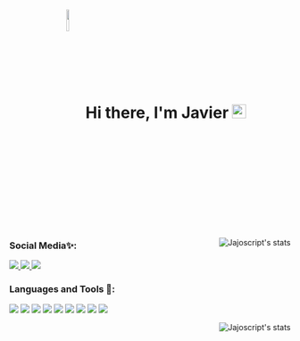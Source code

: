 <div align="center">
   
   <h1>
      <span>
         <img display="inline-block" align="middle" src="https://cdn.discordapp.com/attachments/570952602355761162/821467773946560552/DGg4koxXUAE_h1t.png" width=10% height=10% /></span>
         Hi there, I'm Javier
      <img src="https://media.giphy.com/media/hvRJCLFzcasrR4ia7z/giphy.gif" width="25px">
   </h1>
</div>

<a>
   <img src="https://github-readme-stats.vercel.app/api?username=jajoscript&count_private=true&show_icons=true&theme=synthwave&hide_border=true&locale=es" alt="Jajoscript's stats" align="right" />
</a>

### Social Media✨:
<a href="https://open.spotify.com/user/jyx0evb84wd3kriql8jckptee">
  <img src="https://img.icons8.com/nolan/64/spotify.png"/>
</a>
<a href="https://www.linkedin.com/in/javier-almarza-bucarey/">
  <img src="https://img.icons8.com/nolan/64/linkedin.png"/>
</a>
<a href="https://www.instagram.com/_.javier.almarza/">
  <img src="https://img.icons8.com/nolan/64/instagram-new.png"/>
</a>

### Languages and Tools 💾:
<a><img src="https://img.icons8.com/nolan/64/java-coffee-cup-logo.png"/></a>
<a><img src="https://img.icons8.com/nolan/64/copyright.png"/></a>
<a><img src="https://img.icons8.com/nolan/64/javascript.png"/></a>
<a><img src="https://img.icons8.com/nolan/64/css-filetype.png"/></a>
<a><img src="https://img.icons8.com/nolan/64/html-5.png"/></a>
<a><img src="https://img.icons8.com/nolan/64/python.png"/></a>
<a><img src="https://img.icons8.com/nolan/64/mysql.png"/></a>
<a><img src="https://img.icons8.com/nolan/64/react-native.png"/></a>
<a><img src="https://img.icons8.com/nolan/64/visual-studio-code-2019.png"/></a>
          
          
          
<a>
   <img src="https://github-readme-stats.vercel.app/api/top-langs/?username=jajoscript&hide=javascript,html&theme=synthwave&hide_border=true&locale=es" alt="Jajoscript's stats" align="right" />
</a>

<!-- 
[![willianrod's wakatime stats](https://github-readme-stats.vercel.app/api/wakatime?username=jajoscript&theme=synthwave)](https://github.com/jajoscript/github-readme-stats)
-->
